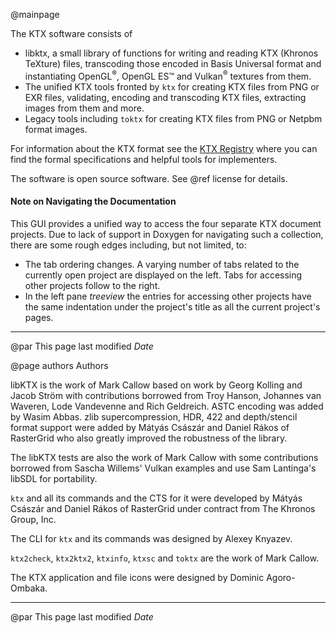 @mainpage

<!--
 Can't put at start. Doxygen requires page title on first line.
 Copyright 2018-2020 The Khronos Groups Inc.
 SPDX-License-Identifier: Apache-2.0
-->

The KTX software consists of
- libktx, a small library of functions for writing and reading KTX (Khronos TeXture)
  files, transcoding those encoded in Basis Universal format and instantiating
  OpenGL<sup>&reg;</sup>, OpenGL ES™️ and
  Vulkan<sup>&reg;</sup> textures from them.
- The unified KTX tools fronted by `ktx` for creating KTX files from PNG or
  EXR files, validating, encoding and transcoding KTX files, extracting
  images from them and more.
- Legacy tools including `toktx` for creating KTX files from PNG or Netpbm
  format images.

For information about the KTX format see the
<a href="https://www.khronos.org/registry/KTX/">
KTX Registry</a> where you can find the formal specifications
and helpful tools for implementers.

The software is open source software. See @ref license for details.

#### Note on Navigating the Documentation

This GUI provides a unified way to access the four separate KTX document
projects. Due to lack of support in Doxygen for navigating such a collection,
there are some rough edges including, but not limited, to:

* The tab ordering changes. A varying number of tabs related to the currently
  open project are displayed on the left. Tabs for accessing other projects
  follow to the right.
* In the left  pane _treeview_ the entries for accessing other projects have
  the same indentation under the project's title as all the current project's
  pages.

---
@par This page last modified $Date$

@page authors Authors

libKTX is the work of Mark Callow based on work by Georg Kolling and Jacob
Ström with contributions borrowed from Troy Hanson, Johannes van Waveren,
Lode Vandevenne and Rich Geldreich. ASTC encoding was added by Wasim Abbas.
zlib supercompression, HDR, 422 and depth/stencil format support were added by  Mátyás Császár and Daniel Rákos of RasterGrid who also greatly improved the robustness of the library.

The libKTX tests are also the work of Mark Callow with some contributions
borrowed from Sascha Willems' Vulkan examples and use Sam Lantinga's libSDL
for portability.

`ktx` and all its commands and the CTS for it were developed by Mátyás Császár and Daniel Rákos of RasterGrid under contract from The Khronos Group, Inc.

The CLI for `ktx` and its commands was designed by Alexey Knyazev.

`ktx2check`, `ktx2ktx2`, `ktxinfo`, `ktxsc` and `toktx` are the work of
Mark Callow.

The KTX application and file icons were designed by Dominic Agoro-Ombaka.

---
@par This page last modified $Date$

